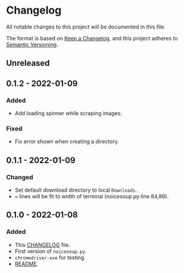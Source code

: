 # Changelog
All notable changes to this project will be documented in this file.

The format is based on [Keep a Changelog](https://keepachangelog.com/en/1.0.0/),
and this project adheres to [Semantic Versioning](https://semver.org/spec/v2.0.0.html).

## Unreleased

## 0.1.2 - 2022-01-09
### Added
- Add loading spinner while scraping images.

### Fixed
- Fix error shown when creating a directory.

## 0.1.1 - 2022-01-09
### Changed
- Set default download directory to local `Downloads`.
- `=` lines will be fit to width of terminal (noicesoup.py:line 84,86).

## 0.1.0 - 2022-01-08
### Added
- This [CHANGELOG](CHANGELOG.md) file.
- First version of `noicesoup.py`.
- `chromedriver.exe` for testing.
- [README](README.md).
